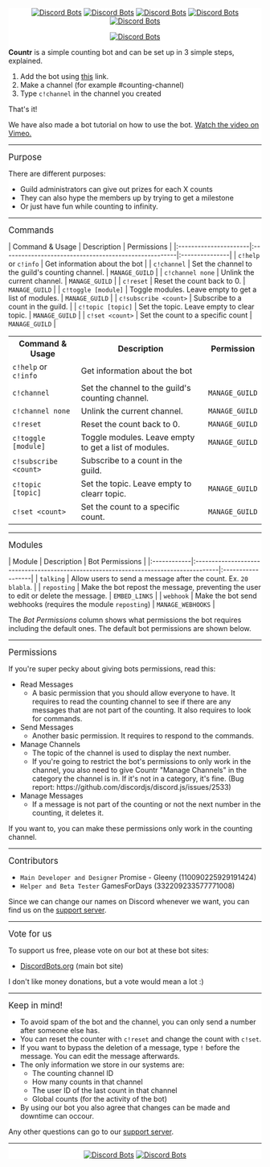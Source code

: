 <div style="background:white url(https://i.imgur.com/QiCG7sd.png) repeat fixed;">

<div align="center">

[![Discord Bots](https://discordbots.org/api/widget/status/467377486141980682.svg)](https://discordbots.org/bot/467377486141980682) [![Discord Bots](https://discordbots.org/api/widget/servers/467377486141980682.svg)](https://discordbots.org/bot/467377486141980682) [![Discord Bots](https://discordbots.org/api/widget/upvotes/467377486141980682.svg)](https://discordbots.org/bot/467377486141980682) [![Discord Bots](https://discordbots.org/api/widget/lib/467377486141980682.svg)](https://discordbots.org/bot/467377486141980682) [![Discord Bots](https://discordbots.org/api/widget/owner/467377486141980682.svg)](https://discordbots.org/bot/467377486141980682)

[![Discord Bots](https://discordbots.org/api/widget/467377486141980682.svg)](https://discordbots.org/bot/countr)

</div>

<p><strong>Countr</strong> is a simple counting bot and can be set up in 3 simple steps, explained.</p>

<ol>
<li>Add the bot using <a href="https://discordapp.com/api/oauth2/authorize?client_id=467377486141980682&amp;permissions=11280&amp;scope=bot">this</a> link. </li>

<li>Make a channel (for example #counting-channel)</li>

<li>Type <code>c!channel</code> in the channel you created</li>
</ol>

<p>That's it!</p>

<p>We have also made a bot tutorial on how to use the bot. <a href="https://vimeo.com/280228205">Watch the video on Vimeo.</a></p>

<hr />

<p><big>Purpose</big></p>

<p>There are different purposes:</p>

<ul>
<li>Guild administrators can give out prizes for each X counts</li>

<li>They can also hype the members up by trying to get a milestone</li>

<li>Or just have fun while counting to infinity.</li>
</ul>

<hr />

<p><big>Commands</big></p>

<p>| Command &amp; Usage       | Description                                           | Permissions    |
|:----------------------|:------------------------------------------------------|:---------------|
| <code>c!help</code> or <code>c!info</code>  | Get information about the bot                         |
| <code>c!channel</code>           | Set the channel to the guild's counting channel.      | <code>MANAGE_GUILD</code> |
| <code>c!channel none</code>      | Unlink the current channel.                           | <code>MANAGE_GUILD</code> |
| <code>c!reset</code>             | Reset the count back to 0.                            | <code>MANAGE_GUILD</code> |
| <code>c!toggle [module]</code>   | Toggle modules. Leave empty to get a list of modules. | <code>MANAGE_GUILD</code> |
| <code>c!subscribe &lt;count&gt;</code> | Subscribe to a count in the guild.                    |
| <code>c!topic [topic]</code>     | Set the topic. Leave empty to clear topic.            | <code>MANAGE_GUILD</code> |
| <code>c!set &lt;count&gt;</code>       | Set the count to a specific count                     | <code>MANAGE_GUILD</code> |</p>

<table style="background-color:rgba(0, 0, 0, 0) width:100%">
	<tr>
		<th>Command &amp; Usage</th>
		<th>Description</th>
		<th>Permission</th>
	</tr>
	<tr>
		<td><code>c!help</code> or <code>c!info</code></td>
		<td>Get information about the bot</td>
		<td></td>
	</tr>
	<tr>
		<td><code>c!channel</code></td>
		<td>Set the channel to the guild's counting channel.</td>
		<td><code>MANAGE_GUILD</code></td>
	</tr>
	<tr>
		<td><code>c!channel none</code></td>
		<td>Unlink the current channel.</td>
		<td><code>MANAGE_GUILD</code></td>
	</tr>
	<tr>
		<td><code>c!reset</code></td>
		<td>Reset the count back to 0.</td>
		<td><code>MANAGE_GUILD</code></td>
	</tr>
	<tr>
		<td><code>c!toggle [module]</code></td>
		<td>Toggle modules. Leave empty to get a list of modules.</td>
		<td><code>MANAGE_GUILD</code></td>
	</tr>
	<tr>
		<td><code>c!subscribe &lt;count&gt;</code></td>
		<td>Subscribe to a count in the guild.</td>
		<td></td>
	</tr>
	<tr>
		<td><code>c!topic [topic]</code></td>
		<td>Set the topic. Leave empty to clearr topic.</td>
		<td><code>MANAGE_GUILD</code></td>
	</tr>
	<tr>
		<td><code>c!set &lt;count&gt;</code></td>
		<td>Set the count to a specific count.</td>
		<td><code>MANAGE_GUILD</code></td>
	</tr>
</table>

<hr />

<p><big>Modules</big></p>

<p>| Module      | Description                                                                          | Bot Permissions   |
|:------------|:-------------------------------------------------------------------------------------|:------------------|
| <code>talking</code>   | Allow users to send a message after the count. Ex. <code>20 blabla</code>.                      |
| <code>reposting</code> | Make the bot repost the message, preventing the user to edit or delete the message.  | <code>EMBED_LINKS</code>     |
| <code>webhook</code>   | Make the bot send webhooks (requires the module <code>reposting</code>)                         | <code>MANAGE_WEBHOOKS</code> |</p>

<p>The <em>Bot Permissions</em> column shows what permissions the bot requires including the default ones. The default bot permissions are shown below.</p>

<hr />

<p><big>Permissions</big></p>

<p>If you're super pecky about giving bots permissions, read this:</p>

<ul>
<li>Read Messages


<ul>
<li>A basic permission that you should allow everyone to have. It requires to read the counting channel to see if there are any messages that are not part of the counting. It also requires to look for commands.</li></ul>
</li>

<li>Send Messages


<ul>
<li>Another basic permission. It requires to respond to the commands.</li></ul>
</li>

<li>Manage Channels


<ul>
<li>The topic of the channel is used to display the next number.</li>

<li>If you're going to restrict the bot's permissions to only work in the channel, you also need to give Countr "Manage Channels" in the category the channel is in. If it's not in a category, it's fine. (Bug report: https://github.com/discordjs/discord.js/issues/2533) </li></ul>
</li>

<li>Manage Messages


<ul>
<li>If a message is not part of the counting or not the next number in the counting, it deletes it.</li></ul>
</li>
</ul>

<p>If you want to, you can make these permissions only work in the counting channel.</p>

<hr />

<p><big>Contributors</big></p>

<ul>
<li><code>Main Developer and Designer</code> Promise - Gleeny (110090225929191424)</li>

<li><code>Helper and Beta Tester</code> GamesForDays (332209233577771008)</li>
</ul>

<p>Since we can change our names on Discord whenever we want, you can find us on the <a href="https://discord.gg/JbHX5U3">support server</a>.</p>

<hr />

<p><big>Vote for us</big></p>

<p>To support us free, please vote on our bot at these bot sites:</p>

<ul>
<li><a href="https://discordbots.org/bot/countr">DiscordBots.org</a> (main bot site)</li>
</ul>

<p>I don't like money donations, but a vote would mean a lot :)</p>

<hr />

<p><big>Keep in mind!</big></p>

<ul>
<li>To avoid spam of the bot and the channel, you can only send a number after someone else has.</li>

<li>You can reset the counter with <code>c!reset</code> and change the count with <code>c!set</code>.</li>

<li>If you want to bypass the deletion of a message, type <code>!</code> before the message. You can edit the message afterwards.</li>

<li>The only information we store in our systems are:


<ul>
<li>The counting channel ID</li>

<li>How many counts in that channel</li>

<li>The user ID of the last count in that channel</li>

<li>Global counts (for the activity of the bot)</li></ul>
</li>

<li>By using our bot you also agree that changes can be made and downtime can occour.</li>
</ul>

<p>Any other questions can go to our <a href="https://discord.gg/JbHX5U3">support server</a>.</p>

<hr />

<div align="center">

[![Discord Bots](https://discordbots.org/api/widget/472842075310653447.svg)](https://discordbots.org/bot/472842075310653447)
[![Discord Bots](https://discordbots.org/api/widget/475041313515896873.svg)](https://discordbots.org/bot/475041313515896873)

</div>